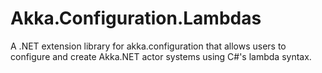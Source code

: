 # Akka.Configuration.Lambdas
A .NET extension library for akka.configuration that allows users to configure and create Akka.NET actor systems using C#'s lambda syntax.
